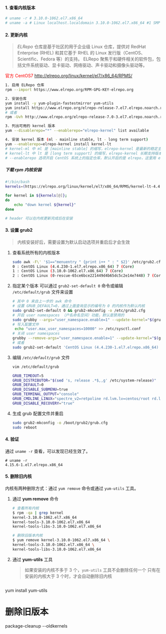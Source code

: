 #### 1. 查看内核版本

```bash
# uname -r # 3.10.0-1062.el7.x86_64
# uname -a # Linux localhost.localdomain 3.10.0-1062.el7.x86_64 #1 SMP Wed Aug 7 18:08:02 UTC 2019 x86_64 x86_64 x86_64 GNU/Linux
```

#### 2. 更新内核

> *ELRepo* 仓库是基于社区的用于企业级 Linux 仓库，提供对 RedHat Enterprise (RHEL) 和其它基于 RHEL 的 Linux 发行版（CentOS、Scientific、Fedora 等）的支持。
> ELRepo 聚焦于和硬件相关的软件包，包括文件系统驱动、显卡驱动、网络驱动、声卡驱动和摄像头驱动等。

<font color="red">官方 CentOS7</font> http://elrepo.org/linux/kernel/el7/x86_64/RPMS/

```bash
1. 启用 ELRepo 仓库
rpm --import https://www.elrepo.org/RPM-GPG-KEY-elrepo.org

2. 安装仓库
yum install -y yum-plugin-fastestmirror yum-utils
yum install https://www.elrepo.org/elrepo-release-7.el7.elrepo.noarch.rpm
# 或者
rpm -Uvh http://www.elrepo.org/elrepo-release-7.0-3.el7.elrepo.noarch.rpm

3. 列出可用的 kernel 版本
yum --disablerepo="*" --enablerepo="elrepo-kernel" list available

4. 安装 kernel 版本 (ml - mainline stable, lt - long term support)
yum --enablerepo=elrepo-kernel install kernel-lt
# kernel-ml 中 ml 是 [mainline stable] 的缩写，elrepo-kernel 是最新的稳定主线版本。
# kernel-lt 中 lt 是 [long term support] 的缩写，elrepo-kernel 长期支持版本。
# --enablerepo 选项开启 CentOS 系统上的指定仓库，默认开启的是 elrepo，这里用 elrepo-kernel 替换

```

##### 下载 rpm 内核安装

```bash
#!/bin/bash
kernels=(https://elrepo.org/linux/kernel/el7/x86_64/RPMS/kernel-lt-4.4.237-1.el7.elrepo.x86_64.rpm https://elrepo.org/linux/kernel/el7/x86_64/RPMS/kernel-lt-devel-4.4.237-1.el7.elrepo.x86_64.rpm)

for kernel in ${kernels[@]};
do
	echo "down kernel ${kernel}"
done

# header 可以在内核更新完成后在安装
```

#### 3. 设置 grub2

> 内核安装好后，需要设置为默认启动选项并重启后才会生效

1. 查看系统所有的内核版本

   ```bash
   sudo awk -F\' '$1=="menuentry " {print i++ " : " $2}' /etc/grub2.cfg
   0 : CentOS Linux (4.4.230-1.el7.elrepo.x86_64) 7 (Core)
   1 : CentOS Linux (3.10.0-1062.el7.x86_64) 7 (Core)
   2 : CentOS Linux (0-rescue-65ce6bce221449d4b65dc5c2e14e7448) 7 (Core)
   ```
   
2. 指定某个版本
   可以通过 `grub2-set-default 0` 命令或编辑 `/etc/default/grub` 文件来设置

   ```bash
   # 其中 0 来自上一步的 awk 命令
   # 设置 GRUB_DEFAULT=0，通过上面查询显示的编号为 0 的内核作为默认内核
   sudo grub2-set-default 0 && grub2-mkconfig -o /etc/grub2.cfg
   # 开启 user namespaces （户名命名空间）功能，默认是禁用的
   sudo grubby --args="user_namespace.enable=1" --update-kernel="$(grubby --default-kernel)"
   # 写入配置文件
    echo "user.max_user_namespaces=10000" >> /etc/sysctl.conf
   # 关闭 user namespaces
   grubby --remove-args="user_namespace.enable=1" --update-kernel="$(grubby --default-kernel)"
   # 或者
   sudo grub2-set-default 'CentOS Linux (4.4.230-1.el7.elrepo.x86_64) 7 (Core)'
   ```
   
3. 编辑 *`/etc/default/grub`* 文件

   ```bash
   vim /etc/default/grub
   
   GRUB_TIMEOUT=5
   GRUB_DISTRIBUTOR="$(sed 's, release .*$,,g' /etc/system-release)"
   GRUB_DEFAULT=0
   GRUB_DISABLE_SUBMENU=true
   GRUB_TERMINAL_OUTPUT="console"
   GRUB_CMDLINE_LINUX="spectre_v2=retpoline rd.lvm.lv=centos/root rd.lvm.lv=centos/swap rhgb quiet"
   GRUB_DISABLE_RECOVERY="true"
   ```
   
4. 生成 grub 配置文件并重启

   ```bash
   sudo grub2-mkconfig -o /boot/grub2/grub.cfg
   sudo reboot
   ```

#### 4. 验证

   通过 `uname -r` 查看，可以发现已经生效了。

```
# uname -r
4.15.6-1.el7.elrepo.x86_64
```

#### 5. 删除旧内核

内核有两种删除方式：通过 `yum remove` 命令或通过 `yum-utils` 工具。

1. 通过 **yum remove** 命令

   ```bash
   # 查看所有内核
   $ rpm -qa | grep kernel
   kernel-3.10.0-1062.el7.x86_64
   kernel-tools-3.10.0-1062.el7.x86_64
   kernel-tools-libs-3.10.0-1062.el7.x86_64
   
   # 删除旧版本内核
   $ yum remove kernel-3.10.0-1062.el7.x86_64 \
   kernel-tools-3.10.0-1062.el7.x86_64 \
   kernel-tools-libs-3.10.0-1062.el7.x86_64
   ```

2. 通过 **yum-utils** 工具

   > 如果安装的内核不多于 3 个，`yum-utils` 工具不会删除任何一个
   > 只有在安装的内核大于 3 个时，才会自动删除旧内核
   
   ```bash
yum install yum-utils
   # 删除旧版本
   package-cleanup --oldkernels
   ```
   
   

